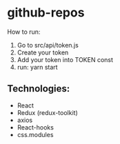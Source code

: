 # github-repos

How to run:

1. Go to src/api/token.js
2. Create your token
3. Add your token into TOKEN const
4. run: yarn start

## Technologies:

- React
- Redux (redux-toolkit)
- axios
- React-hooks
- css.modules

